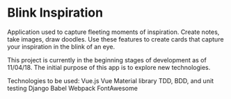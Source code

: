 # Blink Inspiration
Application used to capture fleeting moments of inspiration.
Create notes, take images, draw doodles.
Use these features to create cards that capture your inspiration in the blink of an eye.

This project is currently in the beginning stages of development as of 11/04/18.
The initial purpose of this app is to explore new technologies.

Technologies to be used:
Vue.js
Vue Material library
TDD, BDD, and unit testing
Django
Babel
Webpack
FontAwesome